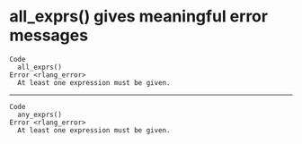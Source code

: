 # all_exprs() gives meaningful error messages

    Code
      all_exprs()
    Error <rlang_error>
      At least one expression must be given.

---

    Code
      any_exprs()
    Error <rlang_error>
      At least one expression must be given.

